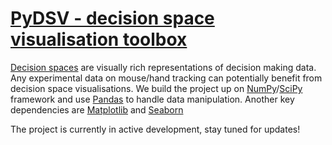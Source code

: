 # [PyDSV - decision space visualisation toolbox](http://www.ohoralab.com/)
[Decision spaces](http://www.nature.com/articles/srep02210) are visually rich representations of decision making data. Any experimental data on mouse/hand tracking can potentially benefit from decision space visualisations. We build the project up on [NumPy](https://sourceforge.net/projects/numpy/)/[SciPy](https://github.com/scipy/scipy) framework and use [Pandas](https://github.com/pydata/pandas) to handle data manipulation. Another key dependencies are [Matplotlib](https://github.com/matplotlib/matplotlib) and [Seaborn](https://github.com/mwaskom/seaborn)

The project is currently in active development, stay tuned for updates!
